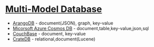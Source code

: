 # [Multi-Model Database](https://en.wikipedia.org/wiki/Multi-model_database)

* [ArangoDB](https://en.wikipedia.org/wiki/ArangoDB) - document(JSON), graph, key-value
* [Micorsoft Azure Cosmos DB](https://en.wikipedia.org/wiki/Cosmos_DB) - document,table,key-value,json,sql
* [CouchBase](https://en.wikipedia.org/wiki/Couchbase_Server) - document, key-value
* [CrateDB](https://en.wikipedia.org/wiki/CrateDB) - relational,document(Lucene)